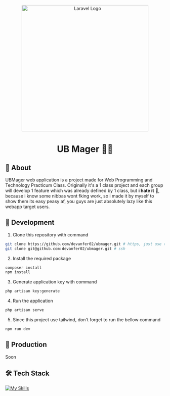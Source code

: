 <p align="center"><a href="https://laravel.com" target="_blank"><img src="https://raw.githubusercontent.com/laravel/art/master/logo-lockup/5%20SVG/2%20CMYK/1%20Full%20Color/laravel-logolockup-cmyk-red.svg" width="400" alt="Laravel Logo"></a></p>

<div align="center">
    <h1>UB Mager 🥱💤 </h1>
</div>

## 🔎 About

UBMager web application is a project made for Web Programming and Technology Practicum Class. Originally it's a 1 class project and each group will develop 1 feature which was already defined by 1 class, but **i hate it** 😤, because i know some nibbas wont fking work, so i made it by myself to show them its easy peasy af, you guys are just absolutely lazy like this webapp target users.

## 🔨 Development

1. Clone this repository with command
```zsh
git clone https://github.com/devanfer02/ubmager.git # https, just use this command if you use windows without wsl
git clone git@github.com:devanfer02/ubmager.git # ssh
```

2. Install the required package
```zsh
composer install
npm install
```

3. Generate application key with command
```zsh
php artisan key:generate
```

4. Run the application
```zsh
php artisan serve
```

5. Since this project use tailwind, don't forget to run the bellow command
```zsh
npm run dev
```

## 🚀 Production

Soon

## 🛠️ Tech Stack
[![My Skills](https://skillicons.dev/icons?i=laravel,tailwind,bootstrap,javascript,php)](https://skillicons.dev)
